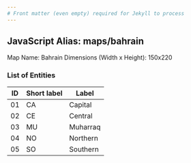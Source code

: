 ```yaml
---
# Front matter (even empty) required for Jekyll to process
---
```


## JavaScript Alias: maps/bahrain

Map Name: Bahrain
Dimensions (Width x Height): 150x220





### List of Entities

ID | Short label | Label
---|---|---|
01|CA|Capital
02|CE|Central
03|MU|Muharraq
04|NO|Northern
05|SO|Southern

